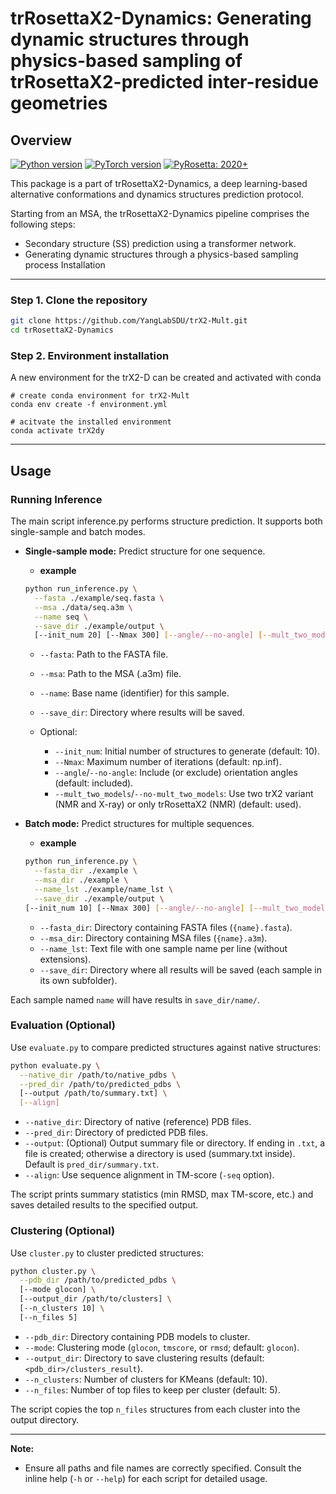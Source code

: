 # trRosettaX2-Dynamics: **Generating dynamic structures through physics-based sampling of trRosettaX2-predicted inter-residue geometries**




Overview
----
[![Python version](https://img.shields.io/badge/python-3.10%2B-blue?style=flat-square)](https://www.python.org/downloads/)  [![PyTorch version](https://img.shields.io/badge/PyTorch-2.0%2B-red?style=flat-square)](https://pytorch.org/) [![PyRosetta: 2020+](https://img.shields.io/badge/PyRosetta-2020%2B-green?style=flat-square)](https://www.pyrosetta.org/downloads)

This package is a part of trRosettaX2-Dynamics, a deep learning-based  alternative conformations and dynamics structures prediction protocol. 

Starting from an MSA, the trRosettaX2-Dynamics pipeline comprises the following steps: 

 - Secondary structure (SS) prediction using a transformer network.
 - Generating dynamic structures through a physics-based sampling process
Installation
----
### Step 1. Clone the repository

```bash
git clone https://github.com/YangLabSDU/trX2-Mult.git
cd trRosettaX2-Dynamics
```
### Step 2. Environment installation

A new environment for the trX2-D can be created and activated with conda 

```
# create conda environment for trX2-Mult
conda env create -f environment.yml

# acitvate the installed environment
conda activate trX2dy
```
----



Usage
----
### Running Inference
The main script inference.py performs structure prediction. It supports both single-sample and batch modes.
* **Single-sample mode:** Predict structure for one sequence.
	* **example**
  ```bash
  python run_inference.py \
    --fasta ./example/seq.fasta \
    --msa ./data/seq.a3m \
    --name seq \
    --save_dir ./example/output \
    [--init_num 20] [--Nmax 300] [--angle/--no-angle] [--mult_two_models/--no-mult_two_models]
  ```

  * `--fasta`: Path to the FASTA file.
  * `--msa`: Path to the MSA (.a3m) file.
  * `--name`: Base name (identifier) for this sample.
  * `--save_dir`: Directory where results will be saved.
  * Optional:

    * `--init_num`: Initial number of structures to generate (default: 10).
    * `--Nmax`: Maximum number of iterations (default: np.inf).
    * `--angle`/`--no-angle`: Include (or exclude) orientation angles (default: included).
    * `--mult_two_models`/`--no-mult_two_models`: Use two trX2 variant (NMR and X-ray)  or only trRosettaX2 (NMR) (default: used).

* **Batch mode:** Predict structures for multiple sequences.

	* **example**
  
  ```bash
  python run_inference.py \
    --fasta_dir ./example \
    --msa_dir ./example \
    --name_lst ./example/name_lst \
    --save_dir ./example/output \
  [--init_num 10] [--Nmax 300] [--angle/--no-angle] [--mult_two_models/--no-mult_two_models]
  ```
  
  * `--fasta_dir`: Directory containing FASTA files (`{name}.fasta`).
  * `--msa_dir`: Directory containing MSA files (`{name}.a3m`).
  * `--name_lst`: Text file with one sample name per line (without extensions).
  * `--save_dir`: Directory where all results will be saved (each sample in its own subfolder).

Each sample named `name` will have results in `save_dir/name/`.

### Evaluation (Optional)

Use `evaluate.py` to compare predicted structures against native structures:

```bash
python evaluate.py \
  --native_dir /path/to/native_pdbs \
  --pred_dir /path/to/predicted_pdbs \
  [--output /path/to/summary.txt] \
  [--align]
```

* `--native_dir`: Directory of native (reference) PDB files.
* `--pred_dir`: Directory of predicted PDB files.
* `--output`: (Optional) Output summary file or directory. If ending in `.txt`, a file is created; otherwise a directory is used (summary.txt inside). Default is `pred_dir/summary.txt`.
* `--align`: Use sequence alignment in TM-score (`-seq` option).

The script prints summary statistics (min RMSD, max TM-score, etc.) and saves detailed results to the specified output.

### Clustering (Optional)

Use `cluster.py` to cluster predicted structures:

```bash
python cluster.py \
  --pdb_dir /path/to/predicted_pdbs \
  [--mode glocon] \
  [--output_dir /path/to/clusters] \
  [--n_clusters 10] \
  [--n_files 5]
```

* `--pdb_dir`: Directory containing PDB models to cluster.
* `--mode`: Clustering mode (`glocon`, `tmscore`, or `rmsd`; default: `glocon`).
* `--output_dir`: Directory to save clustering results (default: `<pdb_dir>/clusters_result`).
* `--n_clusters`: Number of clusters for KMeans (default: 10).
* `--n_files`: Number of top files to keep per cluster (default: 5).

The script copies the top `n_files` structures from each cluster into the output directory.

---

**Note:** 

* Ensure all paths and file names are correctly specified. Consult the inline help (`-h` or `--help`) for each script for detailed usage.




